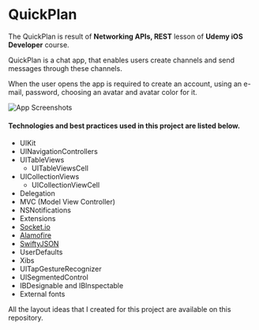 

# QuickPlan  
  
The QuickPlan is result of **Networking APIs, REST** lesson of **Udemy iOS Developer** course.  
  
QuickPlan is a chat app, that enables users create channels and send messages through these channels.  

When the user opens the app is required to create an account, using an e-mail, password, choosing an avatar and avatar color for it.  

![App Screenshots](https://raw.githubusercontent.com/andrerosa189/quickPlan/master/Resources/screenshot.png)
  
#### Technologies and best practices used in this project are listed below.  
  
- UIKit  
- UINavigationControllers  
- UITableViews  
	- UITableViewsCell  
- UICollectionViews
	- UICollectionViewCell
- Delegation  
- MVC (Model View Controller)  
- NSNotifications  
- Extensions  
- [Socket.io](https://github.com/socketio/socket.io-client-swift)
- [Alamofire](https://github.com/Alamofire/Alamofire)
- [SwiftyJSON](https://github.com/SwiftyJSON/SwiftyJSON)
-  UserDefaults
- Xibs
- UITapGestureRecognizer
- UISegmentedControl
- IBDesignable and IBInspectable
- External fonts


All the layout ideas that I created for this project are available on this repository.  
